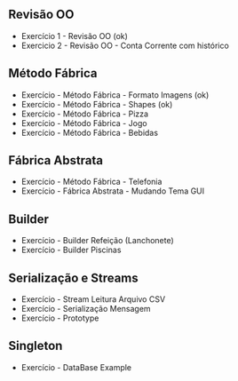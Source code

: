 ## Revisão OO

- Exercício 1 - Revisão OO (ok)
- Exercicio 2 - Revisão OO - Conta Corrente com histórico

## Método Fábrica

- Exercício - Método Fábrica - Formato Imagens (ok)
- Exercício - Método Fábrica - Shapes (ok)
- Exercício - Método Fábrica - Pizza
- Exercício - Método Fábrica - Jogo
- Exercício - Método Fábrica - Bebidas

## Fábrica Abstrata 

- Exercício - Método Fábrica - Telefonia
- Exercício - Fábrica Abstrata - Mudando Tema GUI

## Builder

- Exercício - Builder Refeição (Lanchonete)
- Exercício - Builder Piscinas

## Serialização e Streams

- Exercício - Stream Leitura Arquivo CSV
- Exercício - Serialização Mensagem
- Exercício - Prototype

## Singleton

- Exercício - DataBase Example
